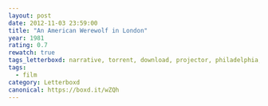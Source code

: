 ```yaml
---
layout: post 
date: 2012-11-03 23:59:00
title: "An American Werewolf in London"
year: 1981
rating: 0.7
rewatch: true
tags_letterboxd: narrative, torrent, download, projector, philadelphia, 12 hours of horror, Leah
tags:
  - film
category: Letterboxd
canonical: https://boxd.it/wZQh
---
```

